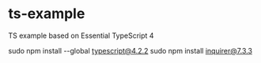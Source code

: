 # ts-example
TS example based on Essential TypeScript 4


sudo npm install --global typescript@4.2.2
sudo npm install inquirer@7.3.3
